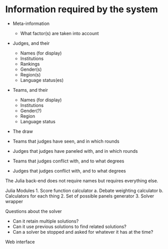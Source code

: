 Information required by the system
==================================
 - Meta-information
    - What factor(s) are taken into account

 - Judges, and their
    - Names (for display)
    - Institutions
    - Rankings
    - Gender(s)
    - Region(s)
    - Language status(es)
 - Teams, and their
    - Names (for display)
    - Institutions
    - Gender(?)
    - Region
    - Language status
 - The draw
 - Teams that judges have seen, and in which rounds
 - Judges that judges have paneled with, and in which rounds
 - Teams that judges conflict with, and to what degrees
 - Judges that judges conflict with, and to what degrees

The Julia back-end does not require names but requires everything else.

Julia
Modules
    1. Score function calculator
        a. Debate weighting calculator
        b. Calculators for each thing
    2. Set of possible panels generator
    3. Solver wrapper

Questions about the solver
 - Can it retain multiple solutions?
 - Can it use previous solutions to find related solutions?
 - Can a solver be stopped and asked for whatever it has at the time?

Web interface

